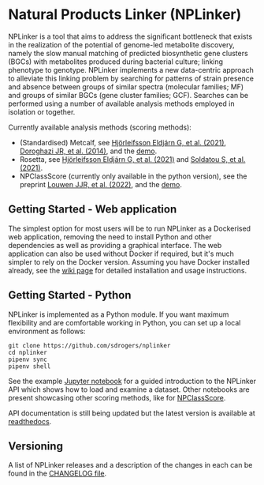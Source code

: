 # Natural Products Linker (NPLinker)

NPLinker is a tool that aims to address the significant bottleneck that exists in the realization of the potential of genome-led metabolite discovery, namely the slow manual matching of predicted biosynthetic gene clusters (BGCs) with metabolites produced during bacterial culture; linking phenotype to genotype. NPLinker implements a new data-centric approach to alleviate this linking problem by searching for patterns of strain presence and absence between groups of similar spectra (molecular families; MF) and groups of similar BGCs (gene cluster families; GCF). Searches can be performed using a number of available analysis methods employed in isolation or together. 

Currently available analysis methods (scoring methods):
- (Standardised) Metcalf, see [Hjörleifsson Eldjárn G, et al. (2021)](https://journals.plos.org/ploscompbiol/article?id=10.1371/journal.pcbi.1008920), [Doroghazi JR, et al. (2014)](https://www.nature.com/articles/nchembio.1659), and the [demo](notebooks/nplinker_demo1.ipynb).
- Rosetta, see [Hjörleifsson Eldjárn G, et al. (2021)](https://journals.plos.org/ploscompbiol/article?id=10.1371/journal.pcbi.1008920) and [Soldatou S, et al. (2021)](https://www.mdpi.com/1660-3397/19/2/103).
- NPClassScore (currently only available in the python version), see the preprint [Louwen JJR, et al. (2022)](https://www.researchsquare.com/article/rs-1391827/new/v1), and the [demo](notebooks/npclassscore_linking/NPClassScore_demo.ipynb).

## Getting Started - Web application

The simplest option for most users will be to run NPLinker as a Dockerised web application, removing the need to install Python and other dependencies as well as providing a graphical interface. The web application can also be used without Docker if required, but it's much simpler to rely on the Docker version. Assuming you have Docker installed already, see the [wiki page](https://github.com/sdrogers/nplinker/wiki/WebappInstallation) for detailed installation and usage instructions. 

## Getting Started - Python

NPLinker is implemented as a Python module. If you want maximum flexibility and are comfortable working in Python, you can set up a local environment as follows:
```
git clone https://github.com/sdrogers/nplinker
cd nplinker
pipenv sync
pipenv shell
```
See the example [Jupyter notebook](notebooks/nplinker_demo1.ipynb) for a guided introduction to the NPLinker API which shows how to load and examine a dataset. Other notebooks are present showcasing other scoring methods, like for [NPClassScore](notebooks/npclassscore_linking/NPClassScore_demo.ipynb).

API documentation is still being updated but the latest version is available at [readthedocs](https://nplinker.readthedocs.io/en/latest/).

## Versioning

A list of NPLinker releases and a description of the changes in each can be found in the [CHANGELOG file](https://github.com/sdrogers/nplinker/blob/master/CHANGELOG.md).
